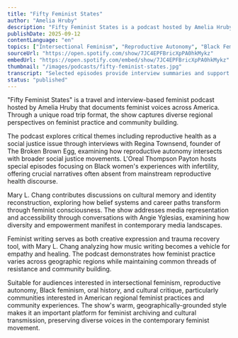 ```yaml
---
title: "Fifty Feminist States"
author: "Amelia Hruby"
description: "Fifty Feminist States is a podcast hosted by Amelia Hruby, taking a road trip format across America's fifty states to interview local feminist artists and advocates. The show emphasizes intersectionality and cross-regional perspectives, covering reproductive justice, Black feminism, media representation, mental health, and community organizing. It serves as an archive combining oral history with cultural critique. The show concluded in 2021, but all episodes remain accessible."
publishDate: 2025-09-12
contentLanguage: "en"
topics: ["Intersectional Feminism", "Reproductive Autonomy", "Black Feminism", "Cultural Critique"]
sourceUrl: "https://open.spotify.com/show/7JC4EPFBricXpPA0hkMykz"
embedUrl: "https://open.spotify.com/embed/show/7JC4EPFBricXpPA0hkMykz"
thumbnail: "/images/podcasts/fifty-feminist-states.jpg"
transcript: "Selected episodes provide interview summaries and support links, see fiftyfeministstates.com or the Softer Sounds project"
status: "published"
---
```


"Fifty Feminist States" is a travel and interview-based feminist podcast hosted by Amelia Hruby that documents feminist voices across America. Through a unique road trip format, the show captures diverse regional perspectives on feminist practice and community building.

The podcast explores critical themes including reproductive health as a social justice issue through interviews with Regina Townsend, founder of The Broken Brown Egg, examining how reproductive autonomy intersects with broader social justice movements. L'Oreal Thompson Payton hosts special episodes focusing on Black women's experiences with infertility, offering crucial narratives often absent from mainstream reproductive health discourse.

Mary L. Chang contributes discussions on cultural memory and identity reconstruction, exploring how belief systems and career paths transform through feminist consciousness. The show addresses media representation and accessibility through conversations with Angie Yglesias, examining how diversity and empowerment manifest in contemporary media landscapes.

Feminist writing serves as both creative expression and trauma recovery tool, with Mary L. Chang analyzing how music writing becomes a vehicle for empathy and healing. The podcast demonstrates how feminist practice varies across geographic regions while maintaining common threads of resistance and community building.

Suitable for audiences interested in intersectional feminism, reproductive autonomy, Black feminism, oral history, and cultural critique, particularly communities interested in American regional feminist practices and community experiences. The show's warm, geographically-grounded style makes it an important platform for feminist archiving and cultural transmission, preserving diverse voices in the contemporary feminist movement.